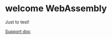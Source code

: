 # welcome WebAssembly

Just to test!

[Support doc](https://developer.mozilla.org/zh-CN/docs/WebAssembly/Rust_to_Wasm)